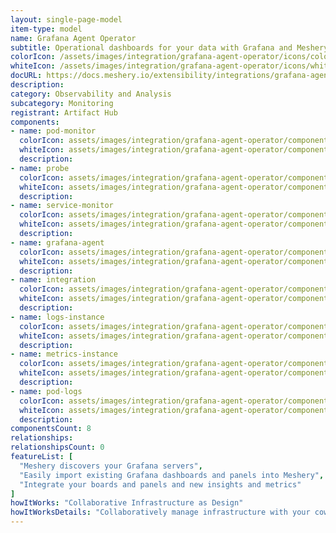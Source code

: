 ```yaml
---
layout: single-page-model
item-type: model
name: Grafana Agent Operator
subtitle: Operational dashboards for your data with Grafana and Meshery
colorIcon: /assets/images/integration/grafana-agent-operator/icons/color/grafana-agent-operator-color.svg
whiteIcon: /assets/images/integration/grafana-agent-operator/icons/white/grafana-agent-operator-white.svg
docURL: https://docs.meshery.io/extensibility/integrations/grafana-agent-operator
description: 
category: Observability and Analysis
subcategory: Monitoring
registrant: Artifact Hub
components: 
- name: pod-monitor
  colorIcon: assets/images/integration/grafana-agent-operator/components/pod-monitor/icons/color/pod-monitor-color.svg
  whiteIcon: assets/images/integration/grafana-agent-operator/components/pod-monitor/icons/white/pod-monitor-white.svg
  description: 
- name: probe
  colorIcon: assets/images/integration/grafana-agent-operator/components/probe/icons/color/probe-color.svg
  whiteIcon: assets/images/integration/grafana-agent-operator/components/probe/icons/white/probe-white.svg
  description: 
- name: service-monitor
  colorIcon: assets/images/integration/grafana-agent-operator/components/service-monitor/icons/color/service-monitor-color.svg
  whiteIcon: assets/images/integration/grafana-agent-operator/components/service-monitor/icons/white/service-monitor-white.svg
  description: 
- name: grafana-agent
  colorIcon: assets/images/integration/grafana-agent-operator/components/grafana-agent/icons/color/grafana-agent-color.svg
  whiteIcon: assets/images/integration/grafana-agent-operator/components/grafana-agent/icons/white/grafana-agent-white.svg
  description: 
- name: integration
  colorIcon: assets/images/integration/grafana-agent-operator/components/integration/icons/color/integration-color.svg
  whiteIcon: assets/images/integration/grafana-agent-operator/components/integration/icons/white/integration-white.svg
  description: 
- name: logs-instance
  colorIcon: assets/images/integration/grafana-agent-operator/components/logs-instance/icons/color/logs-instance-color.svg
  whiteIcon: assets/images/integration/grafana-agent-operator/components/logs-instance/icons/white/logs-instance-white.svg
  description: 
- name: metrics-instance
  colorIcon: assets/images/integration/grafana-agent-operator/components/metrics-instance/icons/color/metrics-instance-color.svg
  whiteIcon: assets/images/integration/grafana-agent-operator/components/metrics-instance/icons/white/metrics-instance-white.svg
  description: 
- name: pod-logs
  colorIcon: assets/images/integration/grafana-agent-operator/components/pod-logs/icons/color/pod-logs-color.svg
  whiteIcon: assets/images/integration/grafana-agent-operator/components/pod-logs/icons/white/pod-logs-white.svg
  description: 
componentsCount: 8
relationships: 
relationshipsCount: 0
featureList: [
  "Meshery discovers your Grafana servers",
  "Easily import existing Grafana dashboards and panels into Meshery",
  "Integrate your boards and panels and new insights and metrics"
]
howItWorks: "Collaborative Infrastructure as Design"
howItWorksDetails: "Collaboratively manage infrastructure with your coworkers synchronously sharing the same designs."
---
```

